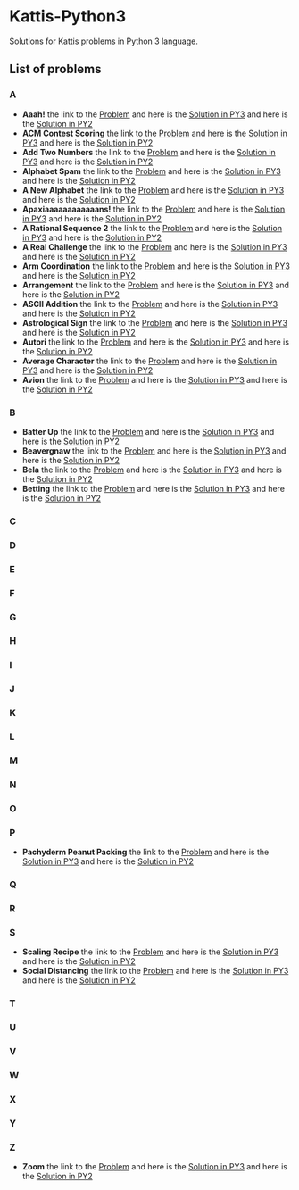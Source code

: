 # Kattis-Python3
Solutions for Kattis problems in Python 3 language.

## List of problems
### A
* **Aaah!** the link to the [Problem](https://open.kattis.com/problems/aaah) and here is the
[Solution in PY3](https://github.com/Hasan-Kalzi/Kattis-Python3/blob/main/src/Py3/Aaah.py) and here is the 
[Solution in PY2](https://github.com/Hasan-Kalzi/Kattis-Python3/blob/main/src/Py2/Aaah.py)
* **ACM Contest Scoring** the link to the [Problem](https://open.kattis.com/problems/acm) and here is the
[Solution in PY3](https://github.com/Hasan-Kalzi/Kattis-Python3/blob/main/src/Py3/ACM_Contest_Scoring.py) and here is the 
[Solution in PY2](https://github.com/Hasan-Kalzi/Kattis-Python3/blob/main/src/Py2/ACM_Contest_Scoring.py)
* **Add Two Numbers** the link to the [Problem](https://open.kattis.com/problems/addtwonumbers) and here is the
[Solution in PY3](https://github.com/Hasan-Kalzi/Kattis-Python3/blob/main/src/Py3/Add_Two_Numbers.py) and here is the 
[Solution in PY2](https://github.com/Hasan-Kalzi/Kattis-Python3/blob/main/src/Py2/Add_Two_Numbers.py)
* **Alphabet Spam** the link to the [Problem](https://open.kattis.com/problems/alphabetspam) and here is the
[Solution in PY3](https://github.com/Hasan-Kalzi/Kattis-Python3/blob/main/src/Py3/Alphabet_Spam.py) and here is the 
[Solution in PY2](https://github.com/Hasan-Kalzi/Kattis-Python3/blob/main/src/Py2/Alphabet_Spam.py)
* **A New Alphabet** the link to the [Problem](https://open.kattis.com/problems/anewalphabet) and here is the
[Solution in PY3](https://github.com/Hasan-Kalzi/Kattis-Python3/blob/main/src/Py3/A_New_Alphabet.py) and here is the 
[Solution in PY2](https://github.com/Hasan-Kalzi/Kattis-Python3/blob/main/src/Py2/A_New_Alphabet.py)
* **Apaxiaaaaaaaaaaaans!** the link to the [Problem](https://open.kattis.com/problems/apaxiaaans) and here is the
[Solution in PY3](https://github.com/Hasan-Kalzi/Kattis-Python3/blob/main/src/Py3/Apaxiaaaaaaaaaaaans.py) and here is the 
[Solution in PY2](https://github.com/Hasan-Kalzi/Kattis-Python3/blob/main/src/Py2/Apaxiaaaaaaaaaaaans.py)
* **A Rational Sequence 2** the link to the [Problem](https://open.kattis.com/problems/rationalsequence2) and here is the
[Solution in PY3](https://github.com/Hasan-Kalzi/Kattis-Python3/blob/main/src/Py3/A_Rational_Sequence_2.py) and here is the 
[Solution in PY2](https://github.com/Hasan-Kalzi/Kattis-Python3/blob/main/src/Py2/A_Rational_Sequence_2.py)
* **A Real Challenge** the link to the [Problem](https://open.kattis.com/problems/areal) and here is the
[Solution in PY3](https://github.com/Hasan-Kalzi/Kattis-Python3/blob/main/src/Py3/A_Real_Challenge.py) and here is the 
[Solution in PY2](https://github.com/Hasan-Kalzi/Kattis-Python3/blob/main/src/Py2/A_Real_Challenge.py)
* **Arm Coordination** the link to the [Problem](https://open.kattis.com/problems/armcoordination) and here is the
[Solution in PY3](https://github.com/Hasan-Kalzi/Kattis-Python3/blob/main/src/Py3/Arm_Coordination.py) and here is the 
[Solution in PY2](https://github.com/Hasan-Kalzi/Kattis-Python3/blob/main/src/Py2/Arm_Coordination.py)
* **Arrangement** the link to the [Problem](https://open.kattis.com/problems/upprodun) and here is the
[Solution in PY3](https://github.com/Hasan-Kalzi/Kattis-Python3/blob/main/src/Py3/Arrangement.py) and here is the 
[Solution in PY2](https://github.com/Hasan-Kalzi/Kattis-Python3/blob/main/src/Py2/Arrangement.py)
* **ASCII Addition** the link to the [Problem](https://open.kattis.com/problems/asciiaddition) and here is the
[Solution in PY3](https://github.com/Hasan-Kalzi/Kattis-Python3/blob/main/src/Py3/ASCII_Addition.py) and here is the 
[Solution in PY2](https://github.com/Hasan-Kalzi/Kattis-Python3/blob/main/src/Py2/ASCII_Addition.py)
* **Astrological Sign** the link to the [Problem](https://open.kattis.com/problems/astrologicalsign) and here is the
[Solution in PY3](https://github.com/Hasan-Kalzi/Kattis-Python3/blob/main/src/Py3/Astrological_Sign.py) and here is the 
[Solution in PY2](https://github.com/Hasan-Kalzi/Kattis-Python3/blob/main/src/Py2/Astrological_Sign.py)
* **Autori** the link to the [Problem](https://open.kattis.com/problems/autori) and here is the
[Solution in PY3](https://github.com/Hasan-Kalzi/Kattis-Python3/blob/main/src/Py3/Autori.py) and here is the 
[Solution in PY2](https://github.com/Hasan-Kalzi/Kattis-Python3/blob/main/src/Py2/Autori.py)
* **Average Character** the link to the [Problem](https://open.kattis.com/problems/averagecharacter) and here is the
[Solution in PY3](https://github.com/Hasan-Kalzi/Kattis-Python3/blob/main/src/Py3/Average_Character.py) and here is the 
[Solution in PY2](https://github.com/Hasan-Kalzi/Kattis-Python3/blob/main/src/Py2/Average_Character.py)
* **Avion** the link to the [Problem](https://open.kattis.com/problems/avion) and here is the
[Solution in PY3](https://github.com/Hasan-Kalzi/Kattis-Python3/blob/main/src/Py3/Avion.py) and here is the 
[Solution in PY2](https://github.com/Hasan-Kalzi/Kattis-Python3/blob/main/src/Py2/Avion.py)
### B
* **Batter Up** the link to the [Problem](https://open.kattis.com/problems/batterup) and here is the
[Solution in PY3](https://github.com/Hasan-Kalzi/Kattis-Python3/blob/main/src/Py3/Batter_Up.py) and here is the 
[Solution in PY2](https://github.com/Hasan-Kalzi/Kattis-Python3/blob/main/src/Py2/Batter_Up.py)
* **Beavergnaw** the link to the [Problem](https://open.kattis.com/problems/beavergnaw) and here is the
[Solution in PY3](https://github.com/Hasan-Kalzi/Kattis-Python3/blob/main/src/Py3/Beavergnaw.py) and here is the 
[Solution in PY2](https://github.com/Hasan-Kalzi/Kattis-Python3/blob/main/src/Py2/Beavergnaw.py)
* **Bela** the link to the [Problem](https://open.kattis.com/problems/bela) and here is the
[Solution in PY3](https://github.com/Hasan-Kalzi/Kattis-Python3/blob/main/src/Py3/Bela.py) and here is the 
[Solution in PY2](https://github.com/Hasan-Kalzi/Kattis-Python3/blob/main/src/Py2/Bela.py)
* **Betting** the link to the [Problem](https://open.kattis.com/problems/betting) and here is the
[Solution in PY3](https://github.com/Hasan-Kalzi/Kattis-Python3/blob/main/src/Py3/Betting.py) and here is the 
[Solution in PY2](https://github.com/Hasan-Kalzi/Kattis-Python3/blob/main/src/Py2/Betting.py)
### C
### D
### E
### F
### G
### H
### I
### J
### K
### L
### M
### N
### O
### P
* **Pachyderm Peanut Packing** the link to the [Problem](https://open.kattis.com/problems/pachydermpeanutpacking) and here is the
[Solution in PY3](https://github.com/Hasan-Kalzi/Kattis-Python3/blob/main/src/Py3/Pachyderm_Peanut_Packing.py) and here is the 
[Solution in PY2](https://github.com/Hasan-Kalzi/Kattis-Python3/blob/main/src/Py2/Pachyderm_Peanut_Packing.py)
### Q
### R
### S
* **Scaling Recipe** the link to the [Problem](https://open.kattis.com/problems/scalingrecipe)  and here is the
[Solution in PY3](https://github.com/Hasan-Kalzi/Kattis-Python3/blob/main/src/Py3/Scaling_Recipe.py) and here is the 
[Solution in PY2](https://github.com/Hasan-Kalzi/Kattis-Python3/blob/main/src/Py2/Scaling_Recipe.py)
* **Social Distancing** the link to the [Problem](https://open.kattis.com/problems/socialdistancing2)  and here is the
[Solution in PY3](https://github.com/Hasan-Kalzi/Kattis-Python3/blob/main/src/Py3/Social_Distancing.py) and here is the 
[Solution in PY2](https://github.com/Hasan-Kalzi/Kattis-Python3/blob/main/src/Py2/Social_Distancing.py)
### T
### U
### V
### W
### X
### Y
### Z
* **Zoom** the link to the [Problem](https://open.kattis.com/problems/zoom) and here is the
[Solution in PY3](https://github.com/Hasan-Kalzi/Kattis-Python3/blob/main/src/Py3/Zoom.py) and here is the 
[Solution in PY2](https://github.com/Hasan-Kalzi/Kattis-Python3/blob/main/src/Py2/Zoom.py)

